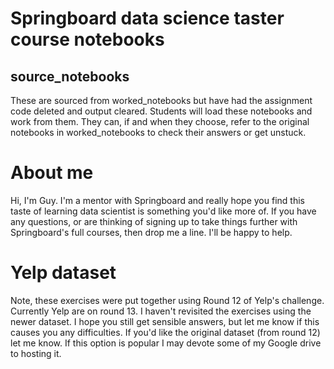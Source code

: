 # Springboard data science taster course notebooks

## source_notebooks
These are sourced from worked_notebooks but have had the assignment
code deleted and output cleared.
Students will load these notebooks and work from them. They can, if
and when they choose, refer to the original notebooks in worked_notebooks
to check their answers or get unstuck.

# About me
Hi, I'm Guy. I'm a mentor with Springboard and really hope you find this taste
of learning data scientist is something you'd like more of. If you have any
questions, or are thinking of signing up to take things further with
Springboard's full courses, then drop me a line. I'll be happy to help.

# Yelp dataset
Note, these exercises were put together using Round 12 of Yelp's
challenge. Currently Yelp are on round 13. I haven't revisited the exercises
using the newer dataset. I hope you still get sensible answers, but let
me know if this causes you any difficulties. If you'd like the original
dataset (from round 12) let me know. If this option is popular I may
devote some of my Google drive to hosting it.
